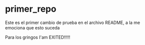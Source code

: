 # primer_repo
Este es el primer cambio de prueba en el archivo README,
a la me emociona que esto suceda

Para los gringos I'am EXITED!!!!!